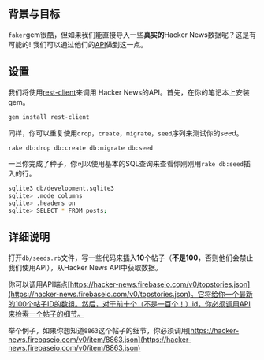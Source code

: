 ## 背景与目标

`faker`gem很酷，但如果我们能直接导入一些**真实的**Hacker News数据呢？这是有可能的! 我们可以通过他们的[API](https://github.com/HackerNews/API)做到这一点。

## 设置

我们将使用[rest-client](https://github.com/rest-client/rest-client)来调用
Hacker News的API。首先，在你的笔记本上安装gem。

```bash
gem install rest-client
```

同样，你可以重复使用`drop`，`create`，`migrate`，`seed`序列来测试你的seed。

```bash
rake db:drop db:create db:migrate db:seed
```

一旦你完成了种子，你可以使用基本的SQL查询来查看你刚刚用`rake db:seed`插入的行。

```bash
sqlite3 db/development.sqlite3
sqlite> .mode columns
sqlite> .headers on
sqlite> SELECT * FROM posts;
```

## 详细说明

打开`db/seeds.rb`文件，写一些代码来插入**10**个帖子（**不是100**，否则他们会禁止我们使用API），从Hacker News API中获取数据。

你可以调用API端点[https://hacker-news.firebaseio.com/v0/topstories.json](https://hacker-news.firebaseio.com/v0/topstories.json)。它将给你一个最新的100个帖子ID的数组。然后，对于前十个（不是一百个！）id，你必须调用API来检索一个帖子的细节。

举个例子，如果你想知道`8863`这个帖子的细节，你必须调用[https://hacker-news.firebaseio.com/v0/item/8863.json](https://hacker-news.firebaseio.com/v0/item/8863.json)
